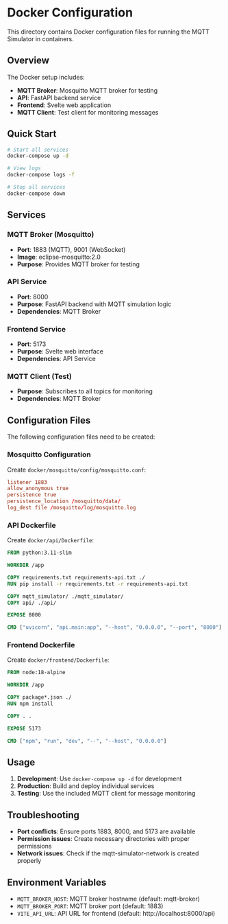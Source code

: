 # Docker Configuration

This directory contains Docker configuration files for running the MQTT Simulator in containers.

## Overview

The Docker setup includes:
- **MQTT Broker**: Mosquitto MQTT broker for testing
- **API**: FastAPI backend service
- **Frontend**: Svelte web application
- **MQTT Client**: Test client for monitoring messages

## Quick Start

```bash
# Start all services
docker-compose up -d

# View logs
docker-compose logs -f

# Stop all services
docker-compose down
```

## Services

### MQTT Broker (Mosquitto)
- **Port**: 1883 (MQTT), 9001 (WebSocket)
- **Image**: eclipse-mosquitto:2.0
- **Purpose**: Provides MQTT broker for testing

### API Service
- **Port**: 8000
- **Purpose**: FastAPI backend with MQTT simulation logic
- **Dependencies**: MQTT Broker

### Frontend Service
- **Port**: 5173
- **Purpose**: Svelte web interface
- **Dependencies**: API Service

### MQTT Client (Test)
- **Purpose**: Subscribes to all topics for monitoring
- **Dependencies**: MQTT Broker

## Configuration Files

The following configuration files need to be created:

### Mosquitto Configuration
Create `docker/mosquitto/config/mosquitto.conf`:
```conf
listener 1883
allow_anonymous true
persistence true
persistence_location /mosquitto/data/
log_dest file /mosquitto/log/mosquitto.log
```

### API Dockerfile
Create `docker/api/Dockerfile`:
```dockerfile
FROM python:3.11-slim

WORKDIR /app

COPY requirements.txt requirements-api.txt ./
RUN pip install -r requirements.txt -r requirements-api.txt

COPY mqtt_simulator/ ./mqtt_simulator/
COPY api/ ./api/

EXPOSE 8000

CMD ["uvicorn", "api.main:app", "--host", "0.0.0.0", "--port", "8000"]
```

### Frontend Dockerfile
Create `docker/frontend/Dockerfile`:
```dockerfile
FROM node:18-alpine

WORKDIR /app

COPY package*.json ./
RUN npm install

COPY . .

EXPOSE 5173

CMD ["npm", "run", "dev", "--", "--host", "0.0.0.0"]
```

## Usage

1. **Development**: Use `docker-compose up -d` for development
2. **Production**: Build and deploy individual services
3. **Testing**: Use the included MQTT client for message monitoring

## Troubleshooting

- **Port conflicts**: Ensure ports 1883, 8000, and 5173 are available
- **Permission issues**: Create necessary directories with proper permissions
- **Network issues**: Check if the mqtt-simulator-network is created properly

## Environment Variables

- `MQTT_BROKER_HOST`: MQTT broker hostname (default: mqtt-broker)
- `MQTT_BROKER_PORT`: MQTT broker port (default: 1883)
- `VITE_API_URL`: API URL for frontend (default: http://localhost:8000/api) 